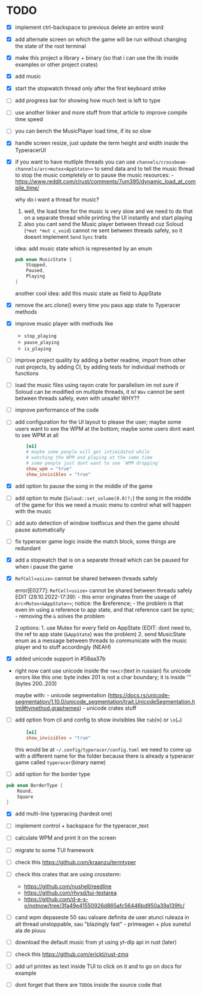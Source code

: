 

# TODO

- [x] implement ctrl-backspace to previous delete an entire word

- [x] add alternate screen on which the game will be run without changing the state of the root terminal

- [x] make this project a library + binary (so that i can use the lib inside examples or other project crates)

- [x] add music

- [x] start the stopwatch thread only after the first keyboard strike

- [ ] add progress bar for showing how much text is left to type

- [ ] use another linker and more stuff from that article to improve compile time speed

- [ ] you can bench the MusicPlayer load time, if its so slow

- [x] handle screen resize, just update the term height and width inside the TyperacerUI

- [x] if you want to have mutliple threads you can use `channels/crossbeam-channels/arc<mutex<AppState>>` to send data and to tell the music thread to stop the music completely or to pause the music
    resources:
        - https://www.reddit.com/r/rust/comments/7um395/dynamic_load_at_compile_time/

    why do i want a thread for music?
    1. well, the load time for the music is very slow and we need to do that on a separate thread while printing the UI instantly and start playing
    2. also you cant send the Music player between thread cuz Soloud (`*mut *mut c_void`) cannot ne sent between threads safely, so it doesnt implement `Send` `Sync` traits

    idea: add music state which is represented by an enum
    ```rs
    pub enum MusicState {
        Stopped,
        Paused,
        Playing
    }
    ```
    another cool idea: add this music state as field to AppState

- [x] remove the arc.clone() every time you pass app state to Typeracer methods

- [x] improve music player with methods like
    - `stop_playing`
    - `pause_playing`
    - `is_playing`

- [ ] improve project quality by adding a better readme, import from other rust projects, by adding CI, by adding tests for individual methods or functions

- [ ] load the music files using rayon crate for parallelism
    im not sure if Soloud can be modified on multiple threads, it is!
    `Wav` cannot be sent between threads safely, even with unsafe! WHY??

- [ ] improve performance of the code

- [ ] add configuration for the UI layout to please the user; maybe some users want to see the WPM at the bottom; maybe some users dont want to see WPM at all
    ```toml
        [ui]    
        # maybe some people will get intimidated while
        # watching the WPM and playing at the same time
        # some people just dont want to see `WPM dropping`
        show_wpm = "true"
        show_invisibles = "true"
    ```
- [x] add option to pause the song in the middle of the game


- [ ] add option to mute (`Soloud::set_volume(0.0)?;`) the song in the middle of the game
    for this we need a music menu to control what will happen with the music

- [ ] add auto detection of window lostfocus and then the game should pause automatically

- [ ] fix typeracer game logic inside the match block, some things are redundant

- [x] add a stopwatch that is on a separate thread which can be paused for when i pause the game

- [x] `RefCell<usize>` cannot be shared between threads safely

    error[E0277]: `RefCell<usize>` cannot be shared between threads safely
    EDIT (29.10.2022-17:39):
        - this error originates from the usage of `Arc<Mutex<&AppState>>`; notice: the &reference;
        - the problem is that even im using a reference to app state, and that reference cant be sync;
        - removing the `&` solves the problem


    2 options:
        1. use Mutex for every field on AppState (EDIT: dont need to, the ref to app state (`&AppState`) was the problem)
        2. send MusicState enum as a message between threads to communicate
            with the music player and to stuff accordingly (NEAH)


- [x] added unicode support in #58aa37b
- 
    right now cant use unicode inside the `текст`(text in russian)
    fix unicode errors like this one: byte index 201 is not a char boundary; it is inside '’' (bytes 200..203)


    maybe with:
        - unicode segmentation (https://docs.rs/unicode-segmentation/1.10.0/unicode_segmentation/trait.UnicodeSegmentation.html#tymethod.graphemes)
        - unicode crates stuff

- [ ] add option from cli and config to show invisibles like `tab`(`⭾`) or `\n`(`↵`)

    ```toml
        [ui]
        show_invisibles = "true"
    ```
    this would be at `~/.config/typeracer/config.toml`
    we need to come up with a different name for the folder because there is already a typeracer game called `typeracer`(binary name)


- [ ] add option for the border type
```rs
pub enum BorderType {
    Round,
    Square
}
```
- [x] add multi-line typeracing (hardest one)
- [ ] implement control + backspace for the typeracer_text
- [ ] calculate WPM and print it on the screen
- [ ] migrate to some TUI framework
- [ ] check this https://github.com/kraanzu/termtyper
- [ ] check this crates that are using crossterm:
    - https://github.com/nushell/reedline
    - https://github.com/rhysd/tui-textarea
    - https://github.com/d-e-s-o/notnow/tree/3fa49e41550926d865afc56446bd950a39a139fc/
- [ ] cand wpm depaseste 50 sau valoare definita de user atunci ruleaza in alt thread unstoppable, sau "blazingly fast" - primeagen + plus sunetul ala de piuuu
- [ ] download the default music from yt using yt-dlp api in rust (later)


- [ ] check this https://github.com/erickt/rust-zmq

- [ ] add url printex as text inside TUI to click on it and to go on docs for example

- [ ] dont forget that there are `TODO`s inside the source code that
